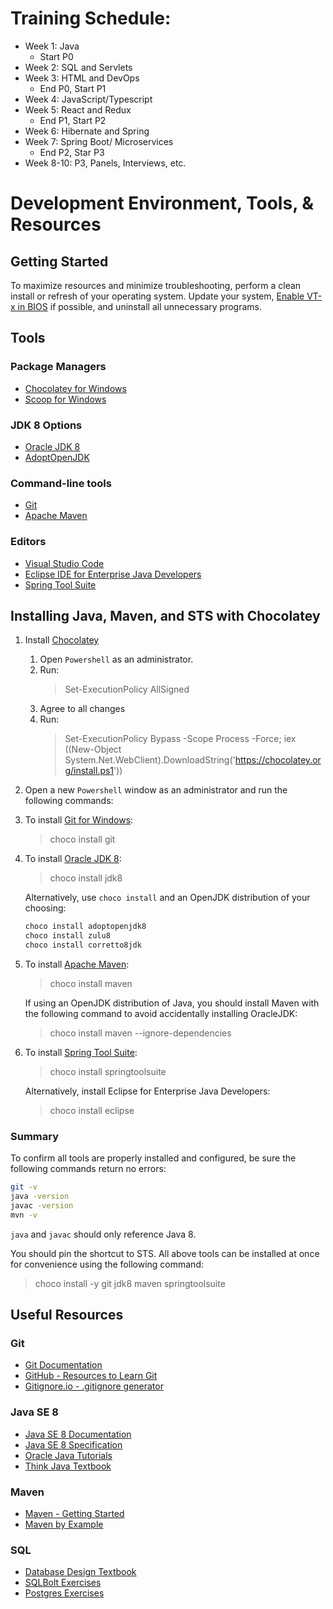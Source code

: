 # Training Schedule:
- Week 1: Java
    - Start P0
- Week 2: SQL and Servlets
- Week 3: HTML and DevOps
    - End P0, Start P1
- Week 4: JavaScript/Typescript
- Week 5: React and Redux
    - End P1, Start P2
- Week 6: Hibernate and Spring
- Week 7: Spring Boot/ Microservices
    - End P2, Star P3
- Week 8-10: P3, Panels, Interviews, etc.
# Development Environment, Tools, & Resources
## Getting Started
To maximize resources and minimize troubleshooting, perform a clean install or refresh of your operating system. Update your system, [Enable VT-x in BIOS](https://www.wikihow.tech/Enable-VT%E2%80%90x-in-BIOS) if possible, and uninstall all unnecessary programs. 

## Tools
### Package Managers
* [Chocolatey for Windows](https://chocolatey.org)
* [Scoop for Windows](https://scoop.sh/)

### JDK 8 Options
* [Oracle JDK 8](https://www.oracle.com/technetwork/java/javase/downloads/jdk8-downloads-2133151.html) 
* [AdoptOpenJDK](https://adoptopenjdk.net/)

### Command-line tools
* [Git](https://git-scm.com)
* [Apache Maven](https://maven.apache.org/)

### Editors
* [Visual Studio Code](https://code.visualstudio.com/)
* [Eclipse IDE for Enterprise Java Developers](https://www.eclipse.org/downloads/packages/release/2019-06/r/eclipse-ide-enterprise-java-developers)
* [Spring Tool Suite](https://spring.io/tools3/sts/all) 

## Installing Java, Maven, and STS with Chocolatey
1) Install [Chocolatey](https://chocolatey.org) 
     1) Open `Powershell` as an administrator.
     2) Run:
         >Set-ExecutionPolicy AllSigned
     3) Agree to all changes
     4) Run:
         >Set-ExecutionPolicy Bypass -Scope Process -Force; iex ((New-Object System.Net.WebClient).DownloadString('https://chocolatey.org/install.ps1'))
2) Open a new `Powershell` window as an administrator and run the following commands:
3) To install [Git for Windows](https://git-scm.com):
    >choco install git
4) To install [Oracle JDK 8](https://www.oracle.com/technetwork/java/javase/downloads/jdk8-downloads-2133151.html):
    >choco install jdk8
    
    Alternatively, use `choco install` and an OpenJDK distribution of your choosing:
    ```bash
    choco install adoptopenjdk8
    choco install zulu8
    choco install corretto8jdk
    ```
5) To install [Apache Maven](https://maven.apache.org/):
    >choco install maven

    If using an OpenJDK distribution of Java, you should install Maven with the following command to avoid accidentally installing OracleJDK:
    >choco install maven --ignore-dependencies
6) To install [Spring Tool Suite](https://spring.io/tools3/sts/all):
    >choco install springtoolsuite

    Alternatively, install Eclipse for Enterprise Java Developers:
    >choco install eclipse

### Summary
To confirm all tools are properly installed and configured, be sure the following commands return no errors:
```bash
git -v
java -version
javac -version
mvn -v
```

`java` and `javac` should only reference Java 8.

You should pin the shortcut to STS. All above tools can be installed at once for convenience using the following command:
>choco install -y git jdk8 maven springtoolsuite

## Useful Resources
### Git
* [Git Documentation](https://git-scm.com/doc)
* [GitHub - Resources to Learn Git](http://try.github.io/)
* [Gitignore.io - .gitignore generator](https://www.gitignore.io/)

### Java SE 8
* [Java SE 8 Documentation](https://docs.oracle.com/javase/8/docs/)
* [Java SE 8 Specification](https://docs.oracle.com/javase/specs/jls/se8/html/)
* [Oracle Java Tutorials](https://docs.oracle.com/javase/tutorial/)
* [Think Java Textbook](https://books.trinket.io/thinkjava/index.html)

### Maven
* [Maven - Getting Started](http://maven.apache.org/guides/getting-started/index.html)
* [Maven by Example](https://books.sonatype.com/mvnex-book/reference/index.html)

### SQL
* [Database Design Textbook](https://opentextbc.ca/dbdesign01/)
* [SQLBolt Exercises](https://sqlbolt.com/)
* [Postgres Exercises](https://pgexercises.com/)
